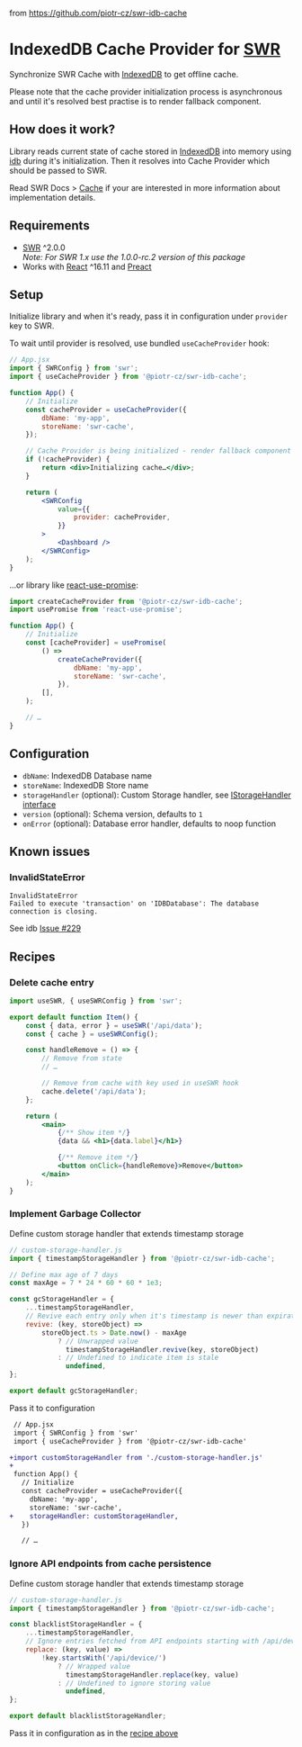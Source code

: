 from https://github.com/piotr-cz/swr-idb-cache

# IndexedDB Cache Provider for [SWR](https://swr.vercel.app/)

Synchronize SWR Cache with [IndexedDB](https://developer.mozilla.org/en-US/docs/Glossary/IndexedDB) to get offline cache.

Please note that the cache provider initialization process is asynchronous and until it's resolved best practise is to render fallback component.

## How does it work?

Library reads current state of cache stored in [IndexedDB](https://developer.mozilla.org/en-US/docs/Glossary/IndexedDB) into memory using [idb](https://github.com/jakearchibald/idb) during it's initialization.
Then it resolves into Cache Provider which should be passed to SWR.

Read SWR Docs > [Cache](https://swr.vercel.app/docs/advanced/cache) if your are interested in more information about implementation details.

## Requirements

-   [SWR](https://swr.vercel.app/) ^2.0.0  
    _Note: For SWR 1.x use the 1.0.0-rc.2 version of this package_
-   Works with [React](https://reactjs.org/) ^16.11 and [Preact](https://preactjs.com/)

## Setup

Initialize library and when it's ready, pass it in configuration under `provider` key to SWR.

To wait until provider is resolved, use bundled `useCacheProvider` hook:

```jsx
// App.jsx
import { SWRConfig } from 'swr';
import { useCacheProvider } from '@piotr-cz/swr-idb-cache';

function App() {
    // Initialize
    const cacheProvider = useCacheProvider({
        dbName: 'my-app',
        storeName: 'swr-cache',
    });

    // Cache Provider is being initialized - render fallback component in the meantime
    if (!cacheProvider) {
        return <div>Initializing cache…</div>;
    }

    return (
        <SWRConfig
            value={{
                provider: cacheProvider,
            }}
        >
            <Dashboard />
        </SWRConfig>
    );
}
```

…or library like [react-use-promise](https://github.com/bsonntag/react-use-promise):

```js
import createCacheProvider from '@piotr-cz/swr-idb-cache';
import usePromise from 'react-use-promise';

function App() {
    // Initialize
    const [cacheProvider] = usePromise(
        () =>
            createCacheProvider({
                dbName: 'my-app',
                storeName: 'swr-cache',
            }),
        [],
    );

    // …
}
```

## Configuration

-   `dbName`: IndexedDB Database name
-   `storeName`: IndexedDB Store name
-   `storageHandler` (optional): Custom Storage handler, see [IStorageHandler interface](./src/types.ts#L31)
-   `version` (optional): Schema version, defaults to `1`
-   `onError` (optional): Database error handler, defaults to noop function

## Known issues

### InvalidStateError

```
InvalidStateError
Failed to execute 'transaction' on 'IDBDatabase': The database connection is closing.
```

See idb [Issue #229](https://github.com/jakearchibald/idb/issues/229)

## Recipes

### Delete cache entry

```jsx
import useSWR, { useSWRConfig } from 'swr';

export default function Item() {
    const { data, error } = useSWR('/api/data');
    const { cache } = useSWRConfig();

    const handleRemove = () => {
        // Remove from state
        // …

        // Remove from cache with key used in useSWR hook
        cache.delete('/api/data');
    };

    return (
        <main>
            {/** Show item */}
            {data && <h1>{data.label}</h1>}

            {/** Remove item */}
            <button onClick={handleRemove}>Remove</button>
        </main>
    );
}
```

### Implement Garbage Collector

Define custom storage handler that extends timestamp storage

```js
// custom-storage-handler.js
import { timestampStorageHandler } from '@piotr-cz/swr-idb-cache';

// Define max age of 7 days
const maxAge = 7 * 24 * 60 * 60 * 1e3;

const gcStorageHandler = {
    ...timestampStorageHandler,
    // Revive each entry only when it's timestamp is newer than expiration
    revive: (key, storeObject) =>
        storeObject.ts > Date.now() - maxAge
            ? // Unwrapped value
              timestampStorageHandler.revive(key, storeObject)
            : // Undefined to indicate item is stale
              undefined,
};

export default gcStorageHandler;
```

Pass it to configuration

```diff
 // App.jsx
 import { SWRConfig } from 'swr'
 import { useCacheProvider } from '@piotr-cz/swr-idb-cache'

+import customStorageHandler from './custom-storage-handler.js'
+
 function App() {
   // Initialize
   const cacheProvider = useCacheProvider({
     dbName: 'my-app',
     storeName: 'swr-cache',
+    storageHandler: customStorageHandler,
   })

   // …
```

### Ignore API endpoints from cache persistence

Define custom storage handler that extends timestamp storage

```js
// custom-storage-handler.js
import { timestampStorageHandler } from '@piotr-cz/swr-idb-cache';

const blacklistStorageHandler = {
    ...timestampStorageHandler,
    // Ignore entries fetched from API endpoints starting with /api/device
    replace: (key, value) =>
        !key.startsWith('/api/device/')
            ? // Wrapped value
              timestampStorageHandler.replace(key, value)
            : // Undefined to ignore storing value
              undefined,
};

export default blacklistStorageHandler;
```

Pass it in configuration as in the [recipe above](#implement-garbage-collector)
